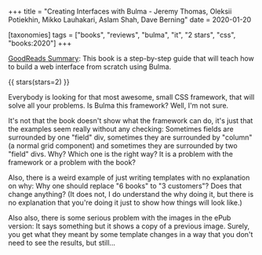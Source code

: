 +++
title = "Creating Interfaces with Bulma -  Jeremy Thomas, Oleksii Potiekhin, Mikko Lauhakari, Aslam Shah, Dave Berning"
date = 2020-01-20

[taxonomies]
tags = ["books", "reviews", "bulma", "it", "2 stars", "css", "books:2020"]
+++

[GoodReads Summary](https://www.goodreads.com/book/show/38473029-creating-interfaces-with-bulma):
This book is a step-by-step guide that will teach how to build a web interface
from scratch using Bulma.

<!-- more -->

{{ stars(stars=2) }}

Everybody is looking for that most awesome, small CSS framework, that will
solve all your problems. Is Bulma this framework? Well, I'm not sure.

It's not that the book doesn't show what the framework can do, it's just that
the examples seem really without any checking: Sometimes fields are surrounded
by one "field" div, sometimes they are surrounded by "column" (a normal grid
component) and sometimes they are surrounded by two "field" divs. Why? Which
one is the right way? It is a problem with the framework or a problem with the
book?

Also, there is a weird example of just writing templates with no explanation
on why: Why one should replace "6 books" to "3 customers"? Does that change
anything? (It does not, I do understand the why doing it, but there is no
explanation that you're doing it just to show how things will look like.)

Also also, there is some serious problem with the images in the ePub version:
It says something but it shows a copy of a previous image. Surely, you get
what they meant by some template changes in a way that you don't need to see
the results, but still...
